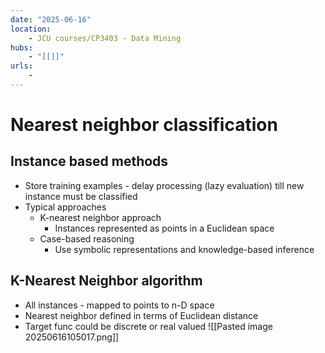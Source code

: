 ```yaml
---
date: "2025-06-16"
location: 
    - JCU courses/CP3403 - Data Mining
hubs: 
    - "[[]]"
urls:
    - 
---
```


# Nearest neighbor classification

## Instance based methods
+ Store training examples - delay processing (lazy evaluation) till new instance must be classified
+ Typical approaches
    + K-nearest neighbor approach
        + Instances represented as points in a Euclidean space
    + Case-based reasoning
        + Use symbolic representations and knowledge-based inference

## K-Nearest Neighbor algorithm
+ All instances - mapped to points to n-D space
+ Nearest neighbor defined in terms of Euclidean distance
+ Target func could be discrete or real valued
![[Pasted image 20250616105017.png]]
